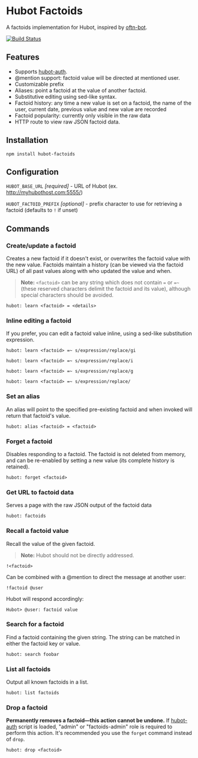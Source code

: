 # Hubot Factoids

A factoids implementation for Hubot, inspired by [oftn-bot](https://github.com/oftn/oftn-bot).

[![Build Status](https://travis-ci.org/hubot-scripts/hubot-factoids.svg)](https://travis-ci.org/hubot-scripts/hubot-factoids)

## Features

* Supports [hubot-auth](https://github.com/hubot-scripts/hubot-auth).
* @mention support: factoid value will be directed at mentioned user.
* Customizable prefix
* Aliases: point a factoid at the value of another factoid.
* Substitutive editing using sed-like syntax.
* Factoid history: any time a new value is set on a factoid, the name of the
user, current date, previous value and new value are recorded
* Factoid popularity: currently only visible in the raw data
* HTTP route to view raw JSON factoid data.

## Installation

`npm install hubot-factoids`

## Configuration

`HUBOT_BASE_URL` _[required]_ - URL of Hubot (ex. http://myhubothost.com:5555/)

`HUBOT_FACTOID_PREFIX` _[optional]_ - prefix character to use for retrieving a
factoid (defaults to `!` if unset)

## Commands

### Create/update a factoid

Creates a new factoid if it doesn't exist, or overwrites the factoid value with
the new value. Factoids maintain a history (can be viewed via the factoid URL)
of all past values along with who updated the value and when.

> **Note:** `<factoid>` can be any string which does not contain `=` or `=~`
(these reserved characters delimit the factoid and its value), although special
characters should be avoided.

`hubot: learn <factoid> = <details>`

### Inline editing a factoid

If you prefer, you can edit a factoid value inline, using a sed-like substitution
expression.

`hubot: learn <factoid> =~ s/expression/replace/gi`

`hubot: learn <factoid> =~ s/expression/replace/i`

`hubot: learn <factoid> =~ s/expression/replace/g`

`hubot: learn <factoid> =~ s/expression/replace/`

### Set an alias

An alias will point to the specified pre-existing factoid and when invoked will
return that factoid's value.

`hubot: alias <factoid> = <factoid>`

### Forget a factoid

Disables responding to a factoid. The factoid is not deleted from memory, and
can be re-enabled by setting a new value (its complete history is retained).

`hubot: forget <factoid>`

### Get URL to factoid data

Serves a page with the raw JSON output of the factoid data

`hubot: factoids`

### Recall a factoid value

Recall the value of the given factoid.

> **Note:** Hubot should not be directly addressed.

`!<factoid>`

Can be combined with a @mention to direct the message at another user:

`!factoid @user`

Hubot will respond accordingly:

`Hubot> @user: factoid value`

### Search for a factoid

Find a factoid containing the given string. The string can be matched in either
the factoid key or value.

`hubot: search foobar`

### List all factoids

Output all known factoids in a list.

`hubot: list factoids`

### Drop a factoid

**Permanently removes a factoid—this action cannot be undone.**
If [hubot-auth](https://github.com/hubot-scripts/hubot-auth) script is loaded,
"admin" or "factoids-admin" role is required to perform this action. It's
recommended you use the `forget` command instead of `drop`.

`hubot: drop <factoid>`
